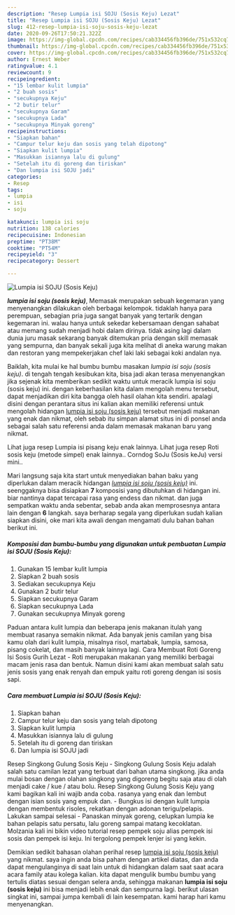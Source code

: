 ```yaml
---
description: "Resep Lumpia isi SOJU (Sosis Keju) Lezat"
title: "Resep Lumpia isi SOJU (Sosis Keju) Lezat"
slug: 412-resep-lumpia-isi-soju-sosis-keju-lezat
date: 2020-09-26T17:50:21.322Z
image: https://img-global.cpcdn.com/recipes/cab334456fb396de/751x532cq70/lumpia-isi-soju-sosis-keju-foto-resep-utama.jpg
thumbnail: https://img-global.cpcdn.com/recipes/cab334456fb396de/751x532cq70/lumpia-isi-soju-sosis-keju-foto-resep-utama.jpg
cover: https://img-global.cpcdn.com/recipes/cab334456fb396de/751x532cq70/lumpia-isi-soju-sosis-keju-foto-resep-utama.jpg
author: Ernest Weber
ratingvalue: 4.1
reviewcount: 9
recipeingredient:
- "15 lembar kulit lumpia"
- "2 buah sosis"
- "secukupnya Keju"
- "2 butir telur"
- "secukupnya Garam"
- "secukupnya Lada"
- "secukupnya Minyak goreng"
recipeinstructions:
- "Siapkan bahan"
- "Campur telur keju dan sosis yang telah dipotong"
- "Siapkan kulit lumpia"
- "Masukkan isiannya lalu di gulung"
- "Setelah itu di goreng dan tiriskan"
- "Dan lumpia isi SOJU jadi"
categories:
- Resep
tags:
- lumpia
- isi
- soju

katakunci: lumpia isi soju 
nutrition: 138 calories
recipecuisine: Indonesian
preptime: "PT38M"
cooktime: "PT54M"
recipeyield: "3"
recipecategory: Dessert

---
```



![Lumpia isi SOJU (Sosis Keju)](https://img-global.cpcdn.com/recipes/cab334456fb396de/751x532cq70/lumpia-isi-soju-sosis-keju-foto-resep-utama.jpg)

<b><i>lumpia isi soju (sosis keju)</i></b>, Memasak merupakan sebuah kegemaran yang menyenangkan dilakukan oleh berbagai kelompok. tidaklah hanya para perempuan, sebagian pria juga sangat banyak yang tertarik dengan kegemaran ini. walau hanya untuk sekedar kebersamaan dengan sahabat atau memang sudah menjadi hobi dalam dirinya. tidak asing lagi dalam dunia juru masak sekarang banyak ditemukan pria dengan skill memasak yang sempurna, dan banyak sekali juga kita melihat di aneka warung makan dan restoran yang mempekerjakan chef laki laki sebagai koki andalan nya.

Baiklah, kita mulai ke hal bumbu bumbu masakan <i>lumpia isi soju (sosis keju)</i>. di tengah tengah kesibukan kita, bisa jadi akan terasa menyenangkan jika sejenak kita memberikan sedikit waktu untuk meracik lumpia isi soju (sosis keju) ini. dengan keberhasilan kita dalam mengolah menu tersebut, dapat menjadikan diri kita bangga oleh hasil olahan kita sendiri. apalagi disini dengan perantara situs ini kalian akan memiliki referensi untuk mengolah hidangan <u>lumpia isi soju (sosis keju)</u> tersebut menjadi makanan yang enak dan nikmat, oleh sebab itu simpan alamat situs ini di ponsel anda sebagai salah satu referensi anda dalam memasak makanan baru yang nikmat.

Lihat juga resep Lumpia isi pisang keju enak lainnya. Lihat juga resep Roti sosis keju (metode simpel) enak lainnya.. Corndog SoJu (Sosis keJu) versi mini..


Mari langsung saja kita start untuk menyediakan bahan baku yang diperlukan dalam meracik hidangan <u><i>lumpia isi soju (sosis keju)</i></u> ini. seenggaknya bisa disiapkan <b>7</b> komposisi yang dibutuhkan di hidangan ini. biar nantinya dapat tercapai rasa yang endess dan nikmat. dan juga sempatkan waktu anda sebentar, sebab anda akan memprosesnya antara lain dengan <b>6</b> langkah. saya berharap segala yang diperlukan sudah kalian siapkan disini, oke mari kita awali dengan mengamati dulu bahan bahan berikut ini.

<!--inarticleads1-->

##### Komposisi dan bumbu-bumbu yang digunakan untuk pembuatan Lumpia isi SOJU (Sosis Keju):

1. Gunakan 15 lembar kulit lumpia
1. Siapkan 2 buah sosis
1. Sediakan secukupnya Keju
1. Gunakan 2 butir telur
1. Siapkan secukupnya Garam
1. Siapkan secukupnya Lada
1. Gunakan secukupnya Minyak goreng


Paduan antara kulit lumpia dan beberapa jenis makanan itulah yang membuat rasanya semakin nikmat. Ada banyak jenis camilan yang bisa kamu olah dari kulit lumpia, misalnya risol, martabak, lumpia, samosa, pisang cokelat, dan masih banyak lainnya lagi. Cara Membuat Roti Goreng Isi Sosis Gurih Lezat - Roti merupakan makanan yang memiliki berbagai macam jenis rasa dan bentuk. Namun disini kami akan membuat salah satu jenis sosis yang enak renyah dan empuk yaitu roti goreng dengan isi sosis sapi. 

<!--inarticleads2-->

##### Cara membuat Lumpia isi SOJU (Sosis Keju):

1. Siapkan bahan
1. Campur telur keju dan sosis yang telah dipotong
1. Siapkan kulit lumpia
1. Masukkan isiannya lalu di gulung
1. Setelah itu di goreng dan tiriskan
1. Dan lumpia isi SOJU jadi


Resep Singkong Gulung Sosis Keju - Singkong Gulung Sosis Keju adalah salah satu camilan lezat yang terbuat dari bahan utama singkong. jika anda mulai bosan dengan olahan singkong yang digoreng begitu saja atau di olah menjadi cake / kue / atau bolu. Resep Singkong Gulung Sosis Keju yang kami bagikan kali ini wajib anda coba. rasanya yang enak dan lembut dengan isian sosis yang empuk dan. - Bungkus isi dengan kulit lumpia dengan membentuk risoles, rekatkan dengan adonan terigu/pelapis. Lakukan sampai selesai - Panaskan minyak goreng, celupkan lumpia ke bahan pelapis satu persatu, lalu goreng sampai matang kecoklatan. Molzania kali ini bikin video tutorial resep pempek soju alias pempek isi sosis dan pempek isi keju. Ini tergolong pempek lenjer isi yang kekin. 

Demikian sedikit bahasan olahan perihal resep <u>lumpia isi soju (sosis keju)</u> yang nikmat. saya ingin anda bisa paham dengan artikel diatas, dan anda dapat mengulanginya di saat lain untuk di hidangkan dalam saat saat acara acara family atau kolega kalian. kita dapat mengulik bumbu bumbu yang tertulis diatas sesuai dengan selera anda, sehingga makanan <b>lumpia isi soju (sosis keju)</b> ini bisa menjadi lebih enak dan sempurna lagi. berikut ulasan singkat ini, sampai jumpa kembali di lain kesempatan. kami harap hari kamu menyenangkan.
